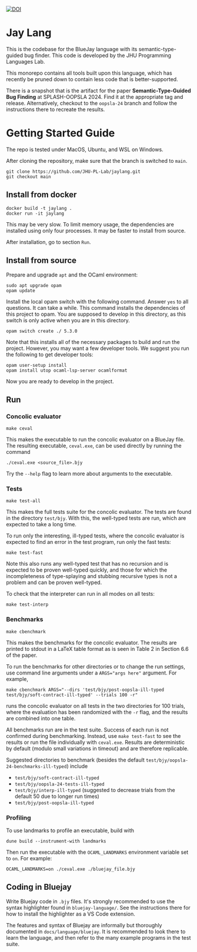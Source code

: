 [![DOI](https://zenodo.org/badge/DOI/10.5281/zenodo.13393058.svg)](https://doi.org/10.5281/zenodo.13393058)

Jay Lang
=====

This is the codebase for the BlueJay language with its semantic-type-guided bug finder.
This code is developed by the JHU Programming Languages Lab.

This monorepo contains all tools built upon this language, which has recently be pruned
down to contain less code that is better-supported.

There is a snapshot that is the artifact for the paper **Semantic-Type-Guided Bug Finding** at SPLASH-OOPSLA 2024. Find it at the appropriate tag and release. Alternatively, checkout to the `oopsla-24` branch and follow the instructions there to recreate the results.

# Getting Started Guide

The repo is tested under MacOS, Ubuntu, and WSL on Windows.

After cloning the repository, make sure that the branch is switched to `main`.

```
git clone https://github.com/JHU-PL-Lab/jaylang.git
git checkout main
```

## Install from docker

```
docker build -t jaylang .
docker run -it jaylang
```

This may be very slow. To limit memory usage, the dependencies are installed using only four processes. It may be faster to install from source.

After installation, go to section `Run`.

## Install from source

Prepare and upgrade `apt` and the OCaml environment:

```
sudo apt upgrade opam
opam update
```

Install the local opam switch with the following command. Answer `yes` to all questions. It can take a while.
This command installs the dependencies of this project to opam. You are supposed 
to develop in this directory, as this switch is only active when you are in this directory.

```
opam switch create ./ 5.3.0
```

Note that this installs all of the necessary packages to build and run the project. However, you may want a few developer tools. We suggest you run the following to get developer tools:

```
opam user-setup install
opam install utop ocaml-lsp-server ocamlformat
```

Now you are ready to develop in the project.

## Run

### Concolic evaluator

```
make ceval
```

This makes the executable to run the concolic evaluator on a BlueJay file.
The resulting executable, `ceval.exe`, can be used directly by running the 
command

```
./ceval.exe <source_file>.bjy
```

Try the `--help` flag to learn more about arguments to the executable.

### Tests

```
make test-all
```

This makes the full tests suite for the concolic evaluator. The tests are found
in the directory `test/bjy`. With this, the well-typed tests are run, which are
expected to take a long time.

To run only the interesting, ill-typed tests, where the concolic evaluator is
expected to find an error in the test program, run only the fast tests:

```
make test-fast
```

Note this also runs any well-typed test that has no recursion and is expected to be
proven well-typed quickly, and those for which the incompleteness of type-splaying
and stubbing recursive types is not a problem and can be proven well-typed.

To check that the interpreter can run in all modes on all tests:

```
make test-interp
```

### Benchmarks

```
make cbenchmark
```

This makes the benchmarks for the concolic evaluator. The results are printed to stdout
in a LaTeX table format as is seen in Table 2 in Section 6.6 of the paper.

To run the benchmarks for other directories or to change the run settings, use command
line arguments under a `ARGS="args here"` argument. For example,

```
make cbenchmark ARGS="--dirs 'test/bjy/post-oopsla-ill-typed test/bjy/soft-contract-ill-typed' --trials 100 -r"
```

runs the concolic evaluator on all tests in the two directories for 100 trials, where the evaluation
has been randomized with the `-r` flag, and the results are combined into one table.

All benchmarks run are in the test suite. Success of each run is not confirmed during
benchmarking. Instead, use `make test-fast` to see the results or run the file individually
with `ceval.exe`. Results are deterministic by default (modulo small variations in timeout)
and are therefore replicable.

Suggested directories to benchmark (besides the default `test/bjy/oopsla-24-benchmarks-ill-typed`) include
- `test/bjy/soft-contract-ill-typed`
- `test/bjy/oopsla-24-tests-ill-typed`
- `test/bjy/interp-ill-typed` (suggested to decrease trials from the default 50 due to longer run times)
- `test/bjy/post-oopsla-ill-typed`

### Profiling

To use landmarks to profile an executable, build with

```
dune build --instrument-with landmarks
```

Then run the executable with the `OCAML_LANDMARKS` environment variable set to `on`. For example:

```
OCAML_LANDMARKS=on ./ceval.exe ./bluejay_file.bjy
```

## Coding in Bluejay

Write Bluejay code in `.bjy` files. It's strongly recommended to use the syntax highlighter found
in `bluejay-language/`. See the instructions there for how to install the highlighter as
a VS Code extension.

The features and syntax of Bluejay are informally but thoroughly documented in `docs/language/bluejay`.
It is recommended to look there to learn the language, and then refer to the many example programs
in the test suite.
